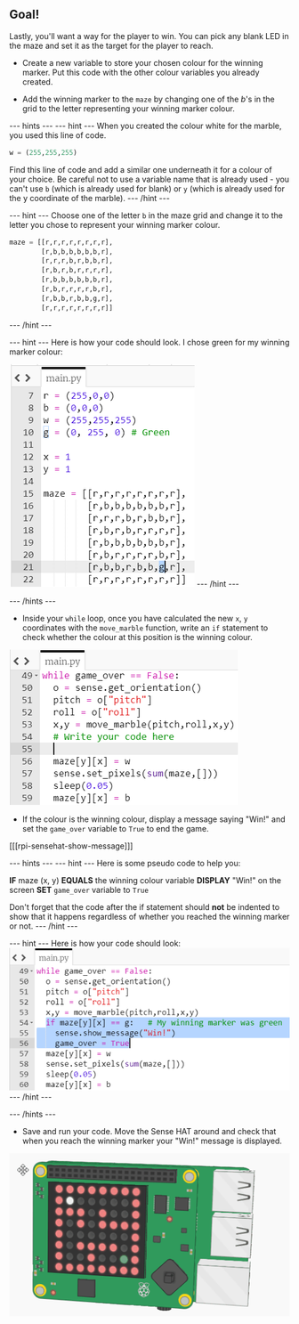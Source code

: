 ## Goal!

Lastly, you'll want a way for the player to win. You can pick any blank LED in the maze and set it as the target for the player to reach.

+ Create a new variable to store your chosen colour for the winning marker. Put this code with the other colour variables you already created.

+ Add the winning marker to the `maze` by changing one of the *b*'s in the grid to the letter representing your winning marker colour.

--- hints ---
--- hint ---
When you created the colour white for the marble, you used this line of code.
```python
w = (255,255,255)
```

Find this line of code and add a similar one underneath it for a colour of your choice. Be careful not to use a variable name that is already used - you can't use `b` (which is already used for blank) or `y` (which is already used for the y coordinate of the marble).
--- /hint ---

--- hint ---
Choose one of the letter `b` in the maze grid and change it to the letter you chose to represent your winning marker colour.

```python
maze = [[r,r,r,r,r,r,r,r],
        [r,b,b,b,b,b,b,r],
        [r,r,r,b,r,b,b,r],
        [r,b,r,b,r,r,r,r],
        [r,b,b,b,b,b,b,r],
        [r,b,r,r,r,r,b,r],
        [r,b,b,r,b,b,g,r],
        [r,r,r,r,r,r,r,r]]
```
--- /hint ---

--- hint ---
Here is how your code should look. I chose green for my winning marker colour:

![Add winning marker hint](images/add-winning-marker-hint.png)
--- /hint ---

--- /hints ---

+ Inside your `while` loop, once you have calculated the new `x`, `y` coordinates with the `move_marble` function, write an `if` statement to check whether the colour at this position is the winning colour.

![Check for win](images/check-for-win.png)

+ If the colour is the winning colour, display a message saying "Win!" and set the `game_over` variable to `True` to end the game.

[[[rpi-sensehat-show-message]]]

--- hints ---
--- hint ---
Here is some pseudo code to help you:

**IF** maze (x, y) **EQUALS** the winning colour variable
**DISPLAY** "Win!" on the screen
**SET** `game_over` variable to `True`

Don't forget that the code after the if statement should **not** be indented to show that it happens regardless of whether you reached the winning marker or not.
--- /hint ---

--- hint ---
Here is how your code should look:
![Code to check for win](images/win-code-finished.png)
--- /hint ---

--- /hints ---

- Save and run your code. Move the Sense HAT around and check that when you reach the winning marker your "Win!" message is displayed.

![Win the game](images/win-the-game.gif)

